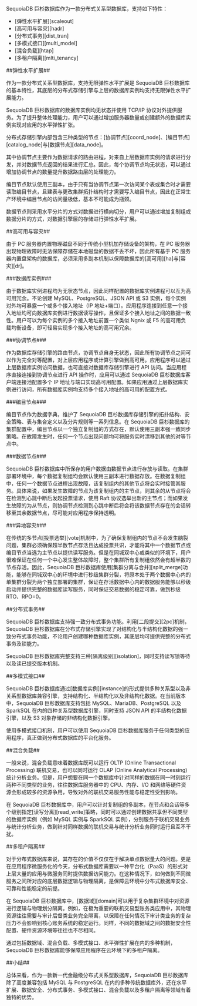 [^_^]:
    核心特性


SequoiaDB 巨杉数据库作为一款分布式关系型数据库，支持如下特性：
+ [弹性水平扩展][scaleout]
+ [高可用与容灾][hadr]
+ [分布式事务][dist_tran]
+ [多模式接口][multi_model]
+ [混合负载][htap]
+ [多租户隔离][mlti_tenancy]

##弹性水平扩展##

作为一款分布式关系型数据库，支持无限弹性水平扩展是 SequoiaDB 巨杉数据库的基本特性，其底层的分布式存储引擎与上层的数据库实例均支持无限弹性水平扩展能力。

SequoiaDB 巨杉数据库的数据库实例均无状态并使用 TCP/IP 协议对外提供服务。为了提升整体处理能力，用户可以通过增加服务器数量或创建额外的数据库实例实现对应用的水平弹性扩张。

分布式存储引擎内部包含三种类型的节点：[协调节点][coord_node]、[编目节点][catalog_node]与[数据节点][data_node]。

其中协调节点主要作为数据请求的路由进程，对来自上层数据库实例的请求进行分发，并对数据节点返回的结果进行汇总。因此，每个协调节点均无状态，可以通过增加协调节点的数量提升数据路由层的处理能力。

编目节点默认使用三副本，由于只有当协调节点第一次访问某个表或集合时才需要读取编目节点，且建表与更改集群拓扑结构时才需要写入编目节点，因此在正常生产环境中编目节点的访问量极低，基本不可能成为瓶颈。

数据节点则采用水平分片的方式对数据进行横向切分，用户可以通过增加复制组或数据分片的方式，对数据引擎层的存储进行弹性水平扩展。

##高可用与容灾##

由于 PC 服务器内置物理磁盘不同于传统小型机加存储设备的架构，在 PC 服务器出现物理故障时无法保障存储在本地磁盘的数据不丢不坏，因此所有基于 PC 服务器内置盘架构的数据库，必须采用多副本机制以保障数据库的[高可用][ha]与[容灾][dr]。

###数据库实例###

由于数据库实例进程均为无状态节点，因此同样配置的数据库实例进程可以互为高可用冗余。不论创建 MySQL、PostgreSQL、JSON API 或 S3 实例，每个实例对外均可暴露一个或多个接入地址（IP 地址+端口）。应用程序连接到任意一个接入地址均可向数据库实例进行数据读写操作，且保证多个接入地址之间的数据一致性。用户可以为每个实例的多个接入地址前置一个类似 Ngnix 或 F5 的高可用负载均衡设备，即可轻易实现多个接入地址的高可用冗余。

###协调节点###

作为数据库存储引擎的路由节点，协调节点自身无状态，因此所有协调节点之间可以作为完全对等配置，对上层应用程序或计算引擎做到高可用。应用程序可以通过上层数据库实例访问数据，也可直接对数据库存储引擎进行 API 访问。当应用程序直接连接到协调节点进行 API 操作时，应用可以通过 SequoiaDB 巨杉数据库客户端连接池配置多个 IP 地址与端口实现高可用配置。如果应用通过上层数据库实例进行访问，所有数据库实例均支持多个接入地址的高可用的配置方式。

###编目节点###

编目节点作为数据字典，维护了 SequoiaDB 巨杉数据库存储引擎的拓扑结构、安全策略、表与集合定义以及分片规则等一系列信息。在 SequoiaDB 巨杉数据库的集群配置中，编目节点以一个独立复制组的方式存在，默认使用三副本强一致同步策略。在故障发生时，任何一个节点出现问题均可将服务实时漂移到其他的对等节点中。

###数据节点###

SequoiaDB 巨杉数据库中所保存的用户数据由数据节点进行存放与读取。在集群部署环境中，每个数据复制组均会默认使用三副本进行数据存放。在数据复制组中，任何一个数据节点进程出现故障，该复制组内的其他节点将会实时接管其服务。具体来说，如果发生故障的节点为该复制组内的主节点，则其余的从节点将会在检测到心跳中断后发起投票请求，使用 Raft 协议选举出新的主节点；而如果发生故障的为从节点，则协调节点检测到心跳中断后将会将该数据节点存在的会话转移至其余数据节点，尽可能对应用程序保持透明。

###异地容灾###

在传统的多节点[投票选举][vote]机制中，为了确保复制组内的节点不会发生脑裂问题，集群必须确保超半数节点存活且达成投票共识，才能将其中一个数据节点或编目节点当选为主节点以提供读写服务。但是在同城双中心或类似的环境下，用户很难保证在任何一个中心发生整体故障时，整个集群所有复制组依然会有超半数的节点存活。因此，SequoiaDB 巨杉数据库使用[集群分离与合并][split_merge]功能，能够在同城双中心的环境中进行秒级集群分裂，将原本处于两个数据中心内的单集群分裂为两个独立部署的集群，保证在存活数据中心内的数据服务能够以秒级启动并提供完整的数据库读写服务，同时保证交易数据的稳定可靠，做到秒级 RTO、RPO=0。

##分布式事务##

SequoiaDB 巨杉数据库支持强一致分布式事务功能。利用[二段提交][2pc]机制，SequoiaDB 巨杉数据库在分布式存储引擎实现了对结构化与半结构化数据的强一致分布式事务功能，不论用户创建哪种数据库实例，其底层均可提供完整的分布式事务及锁能力。

SequoiaDB 巨杉数据库完整支持三种[隔离级别][isolation]，同时支持读写锁等待以及读已提交版本机制。

##多模式接口##

SequoiaDB 巨杉数据库通过[数据库实例][instance]的形式提供多种关系型以及非关系型数据库兼容引擎，支持结构化、半结构化以及非结构化数据。在当前版本中，SequoiaDB 巨杉数据库支持包括 MySQL、MariaDB、PostgreSQL 以及 SparkSQL 在内的四种关系型数据库引擎，同时支持 JSON API 的半结构化数据引擎，以及 S3 对象存储的非结构化数据引擎。

使用多模式接口机制，用户可以使用 SequoiaDB 巨杉数据库服务于任何类型的应用程序，真正做到分布式数据库的平台化服务。

##混合负载##

一般来说，混合负载意味着数据库既可以运行 OLTP (Online Transactional Processing) 联机交易，也可以同时运行 OLAP (Online Analytical Processing) 统计分析业务。但是，用户想要在同一个数据库中针对同样的数据在同一时刻运行两种不同类型的业务，往往数据库服务器中的 CPU、内存、I/O 和网络等硬件资源会形成较多的资源争用，导致对外的联机交易服务性能与稳定性受到影响。

在 SequoiaDB 巨杉数据库中，用户可以针对复制组的多副本，在节点和会话等多个级别指定[读写分离][read_write]策略，同时可以通过创建数据共享但不同类型的数据库实例（例如 MySQL 实例与 SparkSQL 实例），分别服务于联机交易业务与统计分析业务，做到针对同样数据的联机交易与统计分析业务同时运行且互不干扰。

##多租户隔离##

对于分布式数据库来说，其存在的价值不仅仅在于解决单点数据量大的问题。更是在应用程序微服务化的今天，分布式数据库需要以一种平台化（PaaS）的形式对上层大量的应用与微服务同时提供数据访问能力。在这种情况下，如何做到不同微服务之间所对应的底层数据逻辑与物理隔离，是保障云环境中分布式数据库安全、可靠和性能稳定的前提。

在 SequoiaDB 巨杉数据库中，[数据域][domain]可以用于复杂集群环境中对资源进行逻辑与物理划分隔离。例如，在极为重要的联机交易型账务类应用中，其物理资源往往需要与审计后督类业务完全隔离，以保障在任何情况下审计类业务的复杂压力不会影响到核心账务系统的稳定运行。同样，不同的数据域之间的数据安全性配置、硬件资源环境等往往也不尽相同。

通过包括数据域、混合负载、多模式接口、水平弹性扩展在内的多种机制，SequoiaDB 巨杉数据库能够保障应用程序在云环境下的多租户隔离。

##小结##

总体来看，作为一款新一代金融级分布式关系型数据库，SequoiaDB 巨杉数据库除了高度兼容包括 MySQL 与 PostgreSQL 在内的多种传统数据库外，还在水平扩展、数据安全、分布式事务、多模式接口、混合负载以及多租户隔离等领域有着独特的优势。


[^_^]:
    本文使用到的所有链接及引用。
[coord_node]:manual/Distributed_Engine/Architecture/Node/coord_node.md
[catalog_node]:manual/Distributed_Engine/Architecture/Node/catalog_node.md
[data_node]:manual/Distributed_Engine/Architecture/Node/data_node.md
[ha]:manual/Distributed_Engine/Maintainance/HA_DR/high_avaliability.md
[dr]:manual/Distributed_Engine/Maintainance/HA_DR/disaster_recovery.md
[vote]:manual/Distributed_Engine/Architecture/Replication/election.md
[split_merge]:manual/Distributed_Engine/Maintainance/Mgmt_Tools/split_merge.md
[2pc]:manual/Distributed_Engine/Architecture/Transactions/2pc.md
[isolation]:manual/Distributed_Engine/Architecture/Transactions/isolation.md
[instance]:manual/Database_Instance/Readme.md
[read_write]:manual/Distributed_Engine/Architecture/Replication/architecture.md#读写分离
[domain]:manual/Distributed_Engine/Architecture/domain.md
[scaleout]:manual/SequoiaDB_Intro/features.md#弹性水平扩展
[hadr]:manual/SequoiaDB_Intro/features.md#高可用与容灾
[dist_tran]:manual/SequoiaDB_Intro/features.md#分布式事务
[multi_model]:manual/SequoiaDB_Intro/features.md#多模式接口
[htap]:manual/SequoiaDB_Intro/features.md#混合负载
[mlti_tenancy]:manual/SequoiaDB_Intro/features.md#多租户隔离